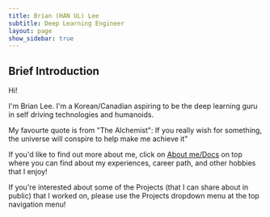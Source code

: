 ```yaml
---
title: Brian (HAN UL) Lee
subtitle: Deep Learning Engineer
layout: page
show_sidebar: true
---
```


## Brief Introduction

Hi!

I'm Brian Lee. I'm a Korean/Canadian aspiring to be the deep learning guru in self driving technologies and humanoids. 

My favourte quote is from "The Alchemist": 
If you really wish for something, the universe will conspire to help make me achieve it"

If you'd like to find out more about me, click on [About me/Docs](/docs/) on top where you can find about my experiences, career path, and other hobbies that I enjoy!

If you're interested about some of the Projects (that I can share about in public) that I worked on, please use the Projects dropdown menu at the top navigation menu!


